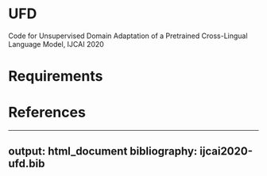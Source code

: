 # UFD
Code for Unsupervised Domain Adaptation of a Pretrained Cross-Lingual Language Model, IJCAI 2020


# Requirements



# References 

---
output: html_document
bibliography: ijcai2020-ufd.bib  
---
